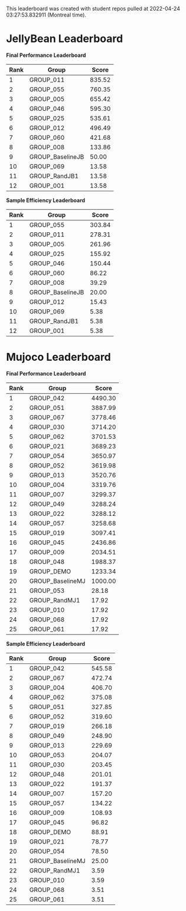 This leaderboard was created with student repos pulled at 2022-04-24 03:27:53.832911 (Montreal time).


# JellyBean Leaderboard

**Final Performance Leaderboard**

|Rank      |Group     |Score     |
|----------|----------|----------|
|1      |GROUP_011     |835.52     |
|2      |GROUP_055     |760.35     |
|3      |GROUP_005     |655.42     |
|4      |GROUP_046     |595.30     |
|5      |GROUP_025     |535.61     |
|6      |GROUP_012     |496.49     |
|7      |GROUP_060     |421.68     |
|8      |GROUP_008     |133.86     |
|9      |GROUP_BaselineJB     |50.00     |
|10      |GROUP_069     |13.58     |
|11      |GROUP_RandJB1     |13.58     |
|12      |GROUP_001     |13.58     |


**Sample Efficiency Leaderboard**

|Rank      |Group     |Score     |
|----------|----------|----------|
|1      |GROUP_055     |303.84     |
|2      |GROUP_011     |278.31     |
|3      |GROUP_005     |261.96     |
|4      |GROUP_025     |155.92     |
|5      |GROUP_046     |150.44     |
|6      |GROUP_060     |86.22     |
|7      |GROUP_008     |39.29     |
|8      |GROUP_BaselineJB     |20.00     |
|9      |GROUP_012     |15.43     |
|10      |GROUP_069     |5.38     |
|11      |GROUP_RandJB1     |5.38     |
|12      |GROUP_001     |5.38     |


# Mujoco Leaderboard

**Final Performance Leaderboard**

|Rank      |Group     |Score     |
|----------|----------|----------|
|1      |GROUP_042     |4490.30     |
|2      |GROUP_051     |3887.99     |
|3      |GROUP_067     |3778.46     |
|4      |GROUP_030     |3714.20     |
|5      |GROUP_062     |3701.53     |
|6      |GROUP_021     |3689.23     |
|7      |GROUP_054     |3650.97     |
|8      |GROUP_052     |3619.98     |
|9      |GROUP_013     |3520.76     |
|10      |GROUP_004     |3319.76     |
|11      |GROUP_007     |3299.37     |
|12      |GROUP_049     |3288.24     |
|13      |GROUP_022     |3288.12     |
|14      |GROUP_057     |3258.68     |
|15      |GROUP_019     |3097.41     |
|16      |GROUP_045     |2436.86     |
|17      |GROUP_009     |2034.51     |
|18      |GROUP_048     |1988.37     |
|19      |GROUP_DEMO     |1233.34     |
|20      |GROUP_BaselineMJ     |1000.00     |
|21      |GROUP_053     |28.18     |
|22      |GROUP_RandMJ1     |17.92     |
|23      |GROUP_010     |17.92     |
|24      |GROUP_068     |17.92     |
|25      |GROUP_061     |17.92     |


**Sample Efficiency Leaderboard**

|Rank      |Group     |Score     |
|----------|----------|----------|
|1      |GROUP_042     |545.58     |
|2      |GROUP_067     |472.74     |
|3      |GROUP_004     |406.70     |
|4      |GROUP_062     |375.08     |
|5      |GROUP_051     |327.85     |
|6      |GROUP_052     |319.60     |
|7      |GROUP_019     |266.18     |
|8      |GROUP_049     |248.90     |
|9      |GROUP_013     |229.69     |
|10      |GROUP_053     |204.07     |
|11      |GROUP_030     |203.45     |
|12      |GROUP_048     |201.01     |
|13      |GROUP_022     |191.37     |
|14      |GROUP_007     |157.20     |
|15      |GROUP_057     |134.22     |
|16      |GROUP_009     |108.93     |
|17      |GROUP_045     |96.82     |
|18      |GROUP_DEMO     |88.91     |
|19      |GROUP_021     |78.77     |
|20      |GROUP_054     |78.50     |
|21      |GROUP_BaselineMJ     |25.00     |
|22      |GROUP_RandMJ1     |3.59     |
|23      |GROUP_010     |3.59     |
|24      |GROUP_068     |3.51     |
|25      |GROUP_061     |3.51     |


